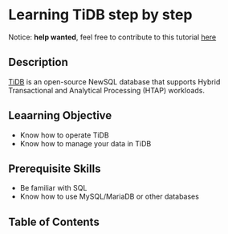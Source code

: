 # Learning TiDB step by step

Notice: **help wanted**, feel free to contribute to this tutorial [here](https://github.com/siddontang/katacoda-scenarios/tree/main/learning-tidb)

## Description

[TiDB](https://github.com/pingcap/tidb) is an open-source NewSQL database that supports Hybrid Transactional and Analytical Processing (HTAP) workloads. 

## Leaarning Objective 

- Know how to operate TiDB
- Know how to manage your data in TiDB

## Prerequisite Skills

- Be familiar with SQL
- Know how to use MySQL/MariaDB or other databases

## Table of Contents